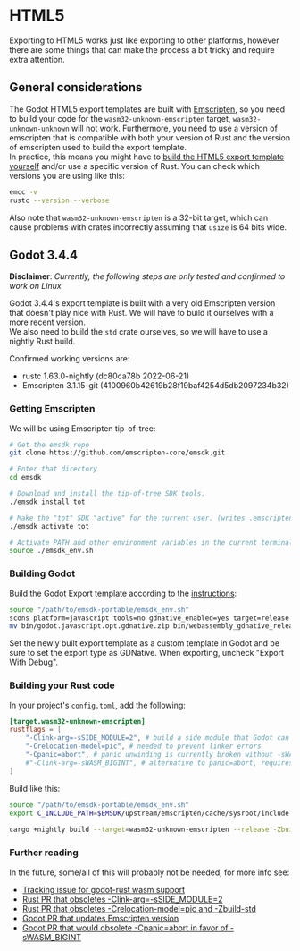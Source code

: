 # HTML5

Exporting to HTML5 works just like exporting to other platforms, however there are some things that can make the process a bit tricky and require extra attention.

## General considerations

The Godot HTML5 export templates are built with [Emscripten](https://emscripten.org/), so you need to build your code for the `wasm32-unknown-emscripten` target, `wasm32-unknown-unknown` will not work. Furthermore, you need to use a version of emscripten that is compatible with both your version of Rust and the version of emscripten used to build the export template.  
In practice, this means you might have to [build the HTML5 export template yourself](https://docs.godotengine.org/en/stable/development/compiling/compiling_for_web.html) and/or use a specific version of Rust. You can check which versions you are using like this:

```bash
emcc -v
rustc --version --verbose
```

Also note that `wasm32-unknown-emscripten` is a 32-bit target, which can cause problems with crates incorrectly assuming that `usize` is 64 bits wide.

## Godot 3.4.4

**Disclaimer**: _Currently, the following steps are only tested and confirmed to work on Linux._

Godot 3.4.4's export template is built with a very old Emscripten version that doesn't play nice with Rust. We will have to build it ourselves with a more recent version.  
We also need to build the `std` crate ourselves, so we will have to use a nightly Rust build.

Confirmed working versions are:
* rustc 1.63.0-nightly (dc80ca78b 2022-06-21)
* Emscripten 3.1.15-git (4100960b42619b28f19baf4254d5db2097234b32)


### Getting Emscripten

We will be using Emscripten tip-of-tree:

```bash
# Get the emsdk repo
git clone https://github.com/emscripten-core/emsdk.git

# Enter that directory
cd emsdk

# Download and install the tip-of-tree SDK tools.
./emsdk install tot

# Make the "tot" SDK "active" for the current user. (writes .emscripten file)
./emsdk activate tot

# Activate PATH and other environment variables in the current terminal
source ./emsdk_env.sh
```

### Building Godot

Build the Godot Export template according to the [instructions](https://docs.godotengine.org/en/stable/development/compiling/compiling_for_web.html):

```bash
source "/path/to/emsdk-portable/emsdk_env.sh"
scons platform=javascript tools=no gdnative_enabled=yes target=release
mv bin/godot.javascript.opt.gdnative.zip bin/webassembly_gdnative_release.zip
```

Set the newly built export template as a custom template in Godot and be sure to set the export type as GDNative. When exporting, uncheck "Export With Debug".

### Building your Rust code

In your project's `config.toml`, add the following:

```toml
[target.wasm32-unknown-emscripten]
rustflags = [
	"-Clink-arg=-sSIDE_MODULE=2", # build a side module that Godot can load
	"-Crelocation-model=pic", # needed to prevent linker errors
	"-Cpanic=abort", # panic unwinding is currently broken without -sWASM_BIGINT, see below
	#"-Clink-arg=-sWASM_BIGINT", # alternative to panic=abort, requires building godot with -sWASM_BIGINT also
]
```

Build like this:

```bash
source "/path/to/emsdk-portable/emsdk_env.sh"
export C_INCLUDE_PATH=$EMSDK/upstream/emscripten/cache/sysroot/include
	
cargo +nightly build --target=wasm32-unknown-emscripten --release -Zbuild-std=core,std,alloc,panic_abort
```

### Further reading

In the future, some/all of this will probably not be needed, for more info see:
* [Tracking issue for godot-rust wasm support](https://github.com/godot-rust/godot-rust/issues/647)
* [Rust PR that obsoletes -Clink-arg=-sSIDE_MODULE=2](https://github.com/rust-lang/rust/pull/98358)
* [Rust PR that obsoletes -Crelocation-model=pic and -Zbuild-std](https://github.com/rust-lang/rust/pull/98149)
* [Godot PR that updates Emscripten version](https://github.com/godotengine/godot/pull/61989)
* [Godot PR that would obsolete -Cpanic=abort in favor of -sWASM_BIGINT](https://github.com/godotengine/godot/pull/62397)